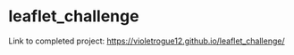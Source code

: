 # leaflet_challenge



Link to completed project: https://violetrogue12.github.io/leaflet_challenge/

